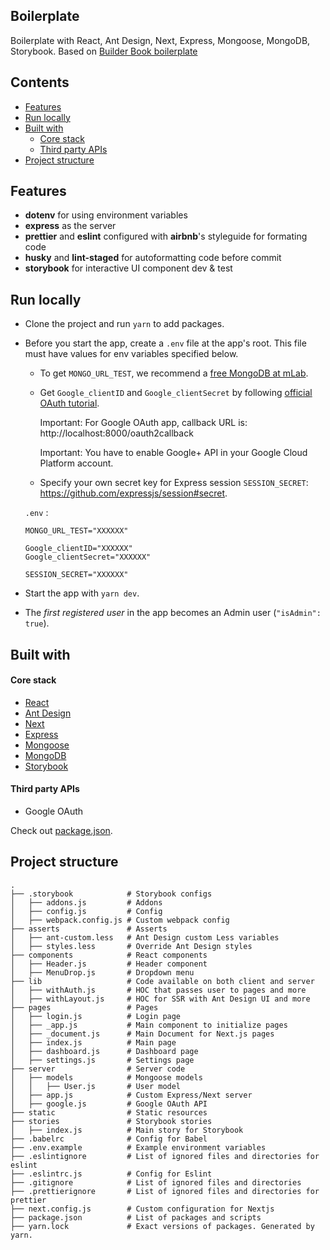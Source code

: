 ## Boilerplate
Boilerplate with React, Ant Design, Next, Express, Mongoose, MongoDB, Storybook.
Based on [Builder Book boilerplate](https://github.com/builderbook/builderbook/tree/master/boilerplate "Builder Book boilerplate")

## Contents
- [Features](#features)
- [Run locally](#run-locally)
- [Built with](#built-with)
  - [Core stack](#core-stack)
  - [Third party APIs](#third-party-apis)
- [Project structure](#project-structure)

## Features
* **dotenv** for using environment variables
* **express** as the server
* **prettier** and **eslint** configured with **airbnb**'s styleguide for formating code
* **husky** and **lint-staged** for autoformatting code before commit
* **storybook** for interactive UI component dev & test

## Run locally
- Clone the project and run `yarn` to add packages.
- Before you start the app, create a `.env` file at the app's root. This file must have values for env variables specified below.
  - To get `MONGO_URL_TEST`, we recommend a [free MongoDB at mLab](http://docs.mlab.com/).
  - Get `Google_clientID` and `Google_clientSecret` by following [official OAuth tutorial](https://developers.google.com/identity/sign-in/web/sign-in#before_you_begin).

    Important: For Google OAuth app, callback URL is: http://localhost:8000/oauth2callback

    Important: You have to enable Google+ API in your Google Cloud Platform account.

  - Specify your own secret key for Express session `SESSION_SECRET`: https://github.com/expressjs/session#secret.

  `.env` :
  ```
  MONGO_URL_TEST="XXXXXX"

  Google_clientID="XXXXXX"
  Google_clientSecret="XXXXXX"

  SESSION_SECRET="XXXXXX"
  ```

- Start the app with `yarn dev`.
- The _first registered user_ in the app becomes an Admin user (`"isAdmin": true`).

## Built with

#### Core stack
- [React](https://github.com/facebook/react)
- [Ant Design](https://github.com/ant-design/ant-design)
- [Next](https://github.com/zeit/next.js)
- [Express](https://github.com/expressjs/express)
- [Mongoose](https://github.com/Automattic/mongoose)
- [MongoDB](https://github.com/mongodb/mongo)
- [Storybook](https://storybook.js.org/)

#### Third party APIs
- Google OAuth

Check out [package.json](https://github.com/AnDimitrov/nextjs-boilerplate/blob/master/package.json).


## Project structure

```
.
├── .storybook            # Storybook configs
│   ├── addons.js         # Addons
│   ├── config.js         # Config
│   ├── webpack.config.js # Custom webpack config
├── asserts               # Asserts
│   ├── ant-custom.less   # Ant Design custom Less variables
│   ├── styles.less       # Override Ant Design styles
├── components            # React components
│   ├── Header.js         # Header component
│   ├── MenuDrop.js       # Dropdown menu
├── lib                   # Code available on both client and server
│   ├── withAuth.js       # HOC that passes user to pages and more
│   ├── withLayout.js     # HOC for SSR with Ant Design UI and more
├── pages                 # Pages
│   ├── login.js          # Login page
│   ├── _app.js           # Main component to initialize pages
│   ├── _document.js      # Main Document for Next.js pages
│   ├── index.js          # Main page
│   ├── dashboard.js      # Dashboard page
│   ├── settings.js       # Settings page
├── server                # Server code
│   ├── models            # Mongoose models
│   │   ├── User.js       # User model
│   ├── app.js            # Custom Express/Next server
│   ├── google.js         # Google OAuth API
├── static                # Static resources
├── stories               # Storybook stories
│   ├── index.js          # Main story for Storybook
├── .babelrc              # Config for Babel
├── .env.example          # Example environment variables
├── .eslintignore         # List of ignored files and directories for eslint
├── .eslintrc.js          # Config for Eslint
├── .gitignore            # List of ignored files and directories
├── .prettierignore       # List of ignored files and directories for prettier
├── next.config.js        # Custom configuration for Nextjs
├── package.json          # List of packages and scripts
├── yarn.lock             # Exact versions of packages. Generated by yarn.

```
